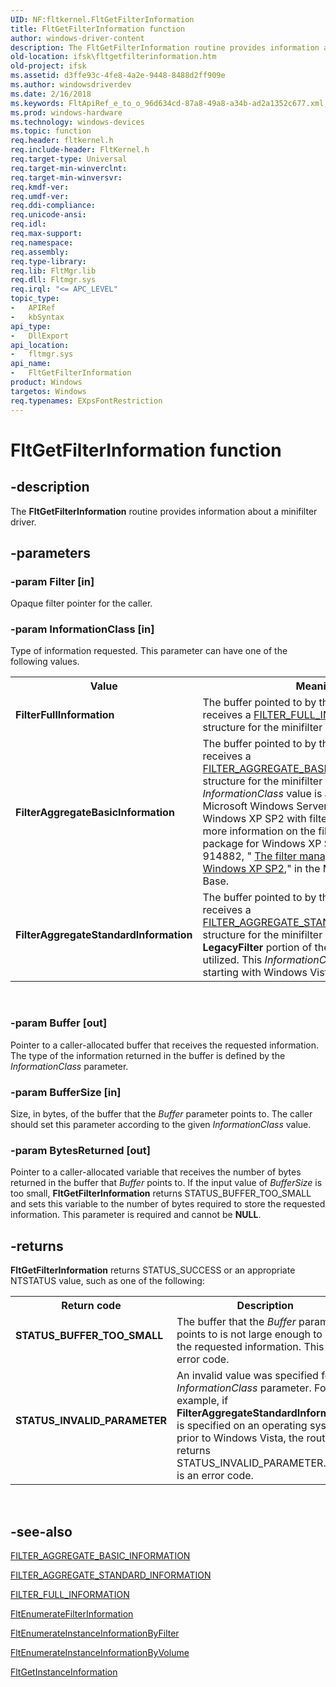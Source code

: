 ```yaml
---
UID: NF:fltkernel.FltGetFilterInformation
title: FltGetFilterInformation function
author: windows-driver-content
description: The FltGetFilterInformation routine provides information about a minifilter driver.
old-location: ifsk\fltgetfilterinformation.htm
old-project: ifsk
ms.assetid: d3ffe93c-4fe8-4a2e-9448-8488d2ff909e
ms.author: windowsdriverdev
ms.date: 2/16/2018
ms.keywords: FltApiRef_e_to_o_96d634cd-87a8-49a8-a34b-ad2a1352c677.xml, FltGetFilterInformation, FltGetFilterInformation routine [Installable File System Drivers], fltkernel/FltGetFilterInformation, ifsk.fltgetfilterinformation
ms.prod: windows-hardware
ms.technology: windows-devices
ms.topic: function
req.header: fltkernel.h
req.include-header: FltKernel.h
req.target-type: Universal
req.target-min-winverclnt: 
req.target-min-winversvr: 
req.kmdf-ver: 
req.umdf-ver: 
req.ddi-compliance: 
req.unicode-ansi: 
req.idl: 
req.max-support: 
req.namespace: 
req.assembly: 
req.type-library: 
req.lib: FltMgr.lib
req.dll: Fltmgr.sys
req.irql: "<= APC_LEVEL"
topic_type:
-	APIRef
-	kbSyntax
api_type:
-	DllExport
api_location:
-	fltmgr.sys
api_name:
-	FltGetFilterInformation
product: Windows
targetos: Windows
req.typenames: EXpsFontRestriction
---
```


# FltGetFilterInformation function


## -description


The <b>FltGetFilterInformation</b> routine provides information about a minifilter driver.


## -parameters




### -param Filter [in]

Opaque filter pointer for the caller. 


### -param InformationClass [in]

Type of information requested. This parameter can have one of the following values. 

<table>
<tr>
<th>Value</th>
<th>Meaning</th>
</tr>
<tr>
<td>
<b>FilterFullInformation</b>

</td>
<td>
The buffer pointed to by the <i>Buffer</i> parameter receives a <a href="https://msdn.microsoft.com/library/windows/hardware/ff541587">FILTER_FULL_INFORMATION</a> structure for the minifilter driver. 

</td>
</tr>
<tr>
<td>
<b>FilterAggregateBasicInformation</b>

</td>
<td>
The buffer pointed to by the <i>Buffer</i> parameter receives a <a href="https://msdn.microsoft.com/library/windows/hardware/ff541559">FILTER_AGGREGATE_BASIC_INFORMATION</a> structure for the minifilter driver. This <i>InformationClass</i> value is available starting with Microsoft Windows Server 2003 SP1 and  Windows XP SP2 with filter manager rollup.  For more information on the filter manager rollup package for Windows XP SP2, see article 914882, " <a href="http://go.microsoft.com/fwlink/p/?linkid=3100&amp;ID=914882">The filter manager rollup package for Windows XP SP2</a>," in the Microsoft Knowledge Base.

</td>
</tr>
<tr>
<td>
<b>FilterAggregateStandardInformation</b>

</td>
<td>
The buffer pointed to by the <i>Buffer</i> parameter receives a <a href="https://msdn.microsoft.com/library/windows/hardware/ff541567">FILTER_AGGREGATE_STANDARD_INFORMATION</a> structure for the minifilter driver. The <b>LegacyFilter</b> portion of the structure is not utilized.  This <i>InformationClass</i> value is available starting with Windows Vista.

</td>
</tr>
</table>
 


### -param Buffer [out]

Pointer to a caller-allocated buffer that receives the requested information. The type of the information returned in the buffer is defined by the <i>InformationClass</i> parameter. 


### -param BufferSize [in]

Size, in bytes, of the buffer that the <i>Buffer</i> parameter points to. The caller should set this parameter according to the given <i>InformationClass</i> value. 


### -param BytesReturned [out]

Pointer to a caller-allocated variable that receives the number of bytes returned in the buffer that <i>Buffer </i>points to. If the input value of <i>BufferSize</i> is too small, <b>FltGetFilterInformation</b> returns STATUS_BUFFER_TOO_SMALL and sets this variable to the number of bytes required to store the requested information. This parameter is required and cannot be <b>NULL</b>. 


## -returns



<b>FltGetFilterInformation</b> returns STATUS_SUCCESS or an appropriate NTSTATUS value, such as one of the following: 

<table>
<tr>
<th>Return code</th>
<th>Description</th>
</tr>
<tr>
<td width="40%">
<dl>
<dt><b>STATUS_BUFFER_TOO_SMALL</b></dt>
</dl>
</td>
<td width="60%">
The buffer that the <i>Buffer</i> parameter points to is not large enough to store the requested information. This is an error code. 

</td>
</tr>
<tr>
<td width="40%">
<dl>
<dt><b>STATUS_INVALID_PARAMETER</b></dt>
</dl>
</td>
<td width="60%">
An invalid value was specified for the <i>InformationClass</i> parameter. For example, if <b>FilterAggregateStandardInformation</b> is specified on an operating system prior to Windows Vista, the routine returns STATUS_INVALID_PARAMETER.  This is an error code.

</td>
</tr>
</table>
 




## -see-also




<a href="https://msdn.microsoft.com/library/windows/hardware/ff541559">FILTER_AGGREGATE_BASIC_INFORMATION</a>



<a href="https://msdn.microsoft.com/library/windows/hardware/ff541567">FILTER_AGGREGATE_STANDARD_INFORMATION</a>



<a href="https://msdn.microsoft.com/library/windows/hardware/ff541587">FILTER_FULL_INFORMATION</a>



<a href="https://msdn.microsoft.com/library/windows/hardware/ff542060">FltEnumerateFilterInformation</a>



<a href="https://msdn.microsoft.com/library/windows/hardware/ff542071">FltEnumerateInstanceInformationByFilter</a>



<a href="https://msdn.microsoft.com/library/windows/hardware/ff542082">FltEnumerateInstanceInformationByVolume</a>



<a href="https://msdn.microsoft.com/library/windows/hardware/ff543062">FltGetInstanceInformation</a>
 

 

